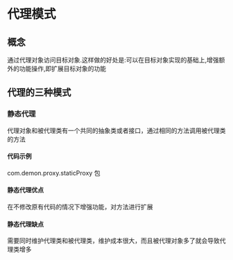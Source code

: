 # 代理模式

## 概念
通过代理对象访问目标对象.这样做的好处是:可以在目标对象实现的基础上,增强额外的功能操作,即扩展目标对象的功能

## 代理的三种模式

### 静态代理
代理对象和被代理类有一个共同的抽象类或者接口，通过相同的方法调用被代理类的方法

#### 代码示例
com.demon.proxy.staticProxy 包
#### 静态代理优点
在不修改原有代码的情况下增强功能，对方法进行扩展
#### 静态代理缺点
需要同时维护代理类和被代理类，维护成本很大，而且被代理对象多了就会导致代理类增多